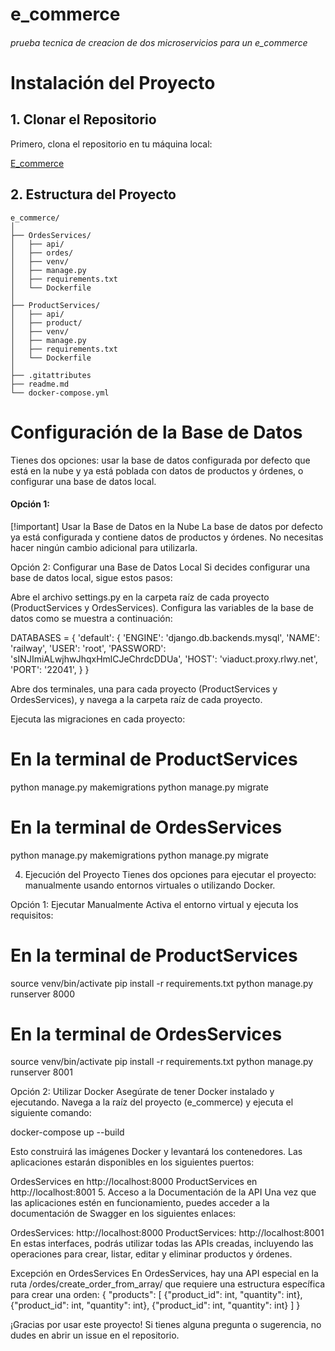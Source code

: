 # e_commerce
###### prueba tecnica de creacion de dos microservicios para un e_commerce


# Instalación del Proyecto

## 1. Clonar el Repositorio

Primero, clona el repositorio en tu máquina local:

[E_commerce](https://github.com/sneidermendoza/e_commerce.git)

## 2. Estructura del Proyecto
~~~
e_commerce/
│
├── OrdesServices/
│   ├── api/
│   ├── ordes/
│   ├── venv/
│   ├── manage.py
│   ├── requirements.txt
│   └── Dockerfile
│
├── ProductServices/
│   ├── api/
│   ├── product/
│   ├── venv/
│   ├── manage.py
│   ├── requirements.txt
│   └── Dockerfile
│
├── .gitattributes
├── readme.md
└── docker-compose.yml
~~~

# Configuración de la Base de Datos

Tienes dos opciones: usar la base de datos configurada por defecto que está en la nube y ya está poblada con datos de productos y órdenes, o configurar una base de datos local.

#### Opción 1: 
[!important]
Usar la Base de Datos en la Nube
La base de datos por defecto ya está configurada y contiene datos de productos y órdenes. No necesitas hacer ningún cambio adicional para utilizarla.

Opción 2: Configurar una Base de Datos Local
Si decides configurar una base de datos local, sigue estos pasos:

Abre el archivo settings.py en la carpeta raíz de cada proyecto (ProductServices y OrdesServices).
Configura las variables de la base de datos como se muestra a continuación:

DATABASES = {
    'default': {
        'ENGINE': 'django.db.backends.mysql',
        'NAME': 'railway',
        'USER': 'root',
        'PASSWORD': 'sINJImiALwjhwJhqxHmlCJeChrdcDDUa',
        'HOST': 'viaduct.proxy.rlwy.net',
        'PORT': '22041',
    }
}

Abre dos terminales, una para cada proyecto (ProductServices y OrdesServices), y navega a la carpeta raíz de cada proyecto.

Ejecuta las migraciones en cada proyecto:
# En la terminal de ProductServices
python manage.py makemigrations
python manage.py migrate

# En la terminal de OrdesServices
python manage.py makemigrations
python manage.py migrate


4. Ejecución del Proyecto
Tienes dos opciones para ejecutar el proyecto: manualmente usando entornos virtuales o utilizando Docker.

Opción 1: Ejecutar Manualmente
Activa el entorno virtual y ejecuta los requisitos:
# En la terminal de ProductServices
source venv/bin/activate
pip install -r requirements.txt
python manage.py runserver 8000

# En la terminal de OrdesServices
source venv/bin/activate
pip install -r requirements.txt
python manage.py runserver 8001

Opción 2: Utilizar Docker
Asegúrate de tener Docker instalado y ejecutando.
Navega a la raíz del proyecto (e_commerce) y ejecuta el siguiente comando:

docker-compose up --build


Esto construirá las imágenes Docker y levantará los contenedores. Las aplicaciones estarán disponibles en los siguientes puertos:

OrdesServices en http://localhost:8000
ProductServices en http://localhost:8001
5. Acceso a la Documentación de la API
Una vez que las aplicaciones estén en funcionamiento, puedes acceder a la documentación de Swagger en los siguientes enlaces:

OrdesServices: http://localhost:8000
ProductServices: http://localhost:8001
En estas interfaces, podrás utilizar todas las APIs creadas, incluyendo las operaciones para crear, listar, editar y eliminar productos y órdenes.

Excepción en OrdesServices
En OrdesServices, hay una API especial en la ruta /ordes/create_order_from_array/ que requiere una estructura específica para crear una orden:
{
  "products": [
    {"product_id": int, "quantity": int},
    {"product_id": int, "quantity": int},
    {"product_id": int, "quantity": int}
  ]
}


¡Gracias por usar este proyecto! Si tienes alguna pregunta o sugerencia, no dudes en abrir un issue en el repositorio.